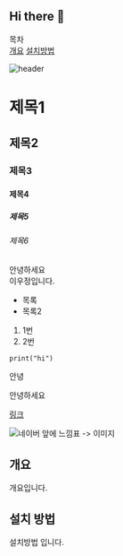## Hi there 👋

<!--
**FriendshipLee/FriendshipLee** is a ✨ _special_ ✨ repository because its `README.md` (this file) appears on your GitHub profile.

Here are some ideas to get you started:

- 🔭 I’m currently working on ...
- 🌱 I’m currently learning ...
- 👯 I’m looking to collaborate on ...
- 🤔 I’m looking for help with ...
- 💬 Ask me about ...
- 📫 How to reach me: ...
- 😄 Pronouns: ...
- ⚡ Fun fact: ...
-->

목차<br>
[개요](#개요)
[설치방법](#설치-방법)

![header](https://capsule-render.vercel.app/api?type=venom)

# 제목1
## 제목2
### 제목3
#### 제목4
##### 제목5
###### 제목6

안녕하세요<br>
이우정입니다.

- 목록
- 목록2

1. 1번
2. 2번

```
print("hi")
```

<p>안녕</p>
<div>안녕하세요</div>

[링크](https://naver.com)

![네이버](https://naver.com)
앞에 느낌표 -> 이미지

## 개요
개요입니다.

## 설치 방법
설치방법 입니다.
